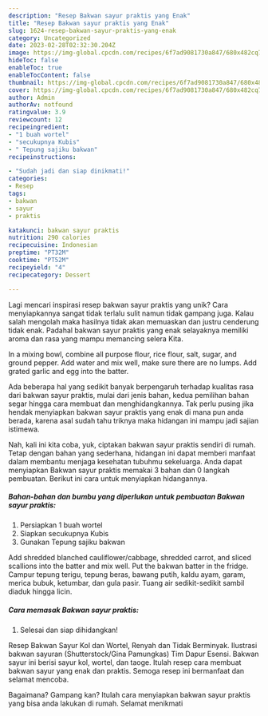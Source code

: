 ```yaml
---
description: "Resep Bakwan sayur praktis yang Enak"
title: "Resep Bakwan sayur praktis yang Enak"
slug: 1624-resep-bakwan-sayur-praktis-yang-enak
category: Uncategorized
date: 2023-02-28T02:32:30.204Z
image: https://img-global.cpcdn.com/recipes/6f7ad9081730a847/680x482cq70/bakwan-sayur-praktis-foto-resep-utama.jpg
hideToc: false
enableToc: true
enableTocContent: false
thumbnail: https://img-global.cpcdn.com/recipes/6f7ad9081730a847/680x482cq70/bakwan-sayur-praktis-foto-resep-utama.jpg
cover: https://img-global.cpcdn.com/recipes/6f7ad9081730a847/680x482cq70/bakwan-sayur-praktis-foto-resep-utama.jpg
author: Admin
authorAv: notfound
ratingvalue: 3.9
reviewcount: 12
recipeingredient:
- "1 buah wortel"
- "secukupnya Kubis"
- " Tepung sajiku bakwan"
recipeinstructions:

- "Sudah jadi dan siap dinikmati!"
categories:
- Resep
tags:
- bakwan
- sayur
- praktis

katakunci: bakwan sayur praktis 
nutrition: 290 calories
recipecuisine: Indonesian
preptime: "PT32M"
cooktime: "PT52M"
recipeyield: "4"
recipecategory: Dessert

---
```





Lagi mencari inspirasi resep bakwan sayur praktis yang unik? Cara menyiapkannya sangat tidak terlalu sulit namun tidak gampang juga. Kalau salah mengolah maka hasilnya tidak akan memuaskan dan justru cenderung tidak enak. Padahal bakwan sayur praktis yang enak selayaknya memiliki aroma dan rasa yang mampu memancing selera Kita.





In a mixing bowl, combine all purpose flour, rice flour, salt, sugar, and ground pepper. Add water and mix well, make sure there are no lumps. Add grated garlic and egg into the batter.

Ada beberapa hal yang sedikit banyak berpengaruh terhadap kualitas rasa dari bakwan sayur praktis, mulai dari jenis bahan, kedua pemilihan bahan segar hingga cara membuat dan menghidangkannya. Tak perlu pusing jika hendak menyiapkan bakwan sayur praktis yang enak di mana pun anda berada, karena asal sudah tahu triknya maka hidangan ini mampu jadi sajian istimewa.






Nah, kali ini kita coba, yuk, ciptakan bakwan sayur praktis sendiri di rumah. Tetap dengan bahan yang sederhana, hidangan ini dapat memberi manfaat dalam membantu menjaga kesehatan tubuhmu sekeluarga. Anda dapat menyiapkan Bakwan sayur praktis memakai 3 bahan dan 0 langkah pembuatan. Berikut ini cara untuk menyiapkan hidangannya.

<!--inarticleads1-->

##### Bahan-bahan dan bumbu yang diperlukan untuk pembuatan Bakwan sayur praktis:

1. Persiapkan 1 buah wortel
1. Siapkan secukupnya Kubis
1. Gunakan  Tepung sajiku bakwan


Add shredded blanched cauliflower/cabbage, shredded carrot, and sliced scallions into the batter and mix well. Put the bakwan batter in the fridge. Campur tepung terigu, tepung beras, bawang putih, kaldu ayam, garam, merica bubuk, ketumbar, dan gula pasir. Tuang air sedikit-sedikit sambil diaduk hingga licin. 

<!--inarticleads2-->

##### Cara memasak Bakwan sayur praktis:


1. Selesai dan siap dihidangkan!

Resep Bakwan Sayur Kol dan Wortel, Renyah dan Tidak Berminyak. Ilustrasi bakwan sayuran (Shutterstock/Gina Pamungkas) Tim Dapur Esensi. Bakwan sayur ini berisi sayur kol, wortel, dan taoge. Itulah resep cara membuat bakwan sayur yang enak dan praktis. Semoga resep ini bermanfaat dan selamat mencoba. 

Bagaimana? Gampang kan? Itulah cara menyiapkan bakwan sayur praktis yang bisa anda lakukan di rumah. Selamat menikmati
